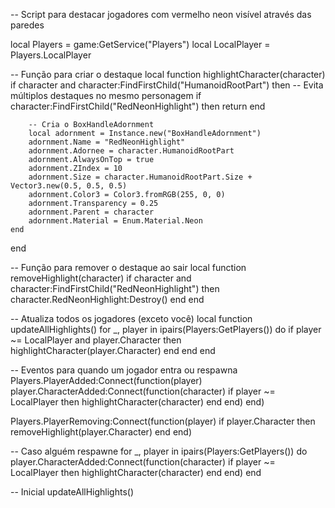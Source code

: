 -- Script para destacar jogadores com vermelho neon visível através das paredes

local Players = game:GetService("Players")
local LocalPlayer = Players.LocalPlayer

-- Função para criar o destaque
local function highlightCharacter(character)
    if character and character:FindFirstChild("HumanoidRootPart") then
        -- Evita múltiplos destaques no mesmo personagem
        if character:FindFirstChild("RedNeonHighlight") then return end

        -- Cria o BoxHandleAdornment
        local adornment = Instance.new("BoxHandleAdornment")
        adornment.Name = "RedNeonHighlight"
        adornment.Adornee = character.HumanoidRootPart
        adornment.AlwaysOnTop = true
        adornment.ZIndex = 10
        adornment.Size = character.HumanoidRootPart.Size + Vector3.new(0.5, 0.5, 0.5)
        adornment.Color3 = Color3.fromRGB(255, 0, 0)
        adornment.Transparency = 0.25
        adornment.Parent = character
        adornment.Material = Enum.Material.Neon
    end
end

-- Função para remover o destaque ao sair
local function removeHighlight(character)
    if character and character:FindFirstChild("RedNeonHighlight") then
        character.RedNeonHighlight:Destroy()
    end
end

-- Atualiza todos os jogadores (exceto você)
local function updateAllHighlights()
    for _, player in ipairs(Players:GetPlayers()) do
        if player ~= LocalPlayer and player.Character then
            highlightCharacter(player.Character)
        end
    end
end

-- Eventos para quando um jogador entra ou respawna
Players.PlayerAdded:Connect(function(player)
    player.CharacterAdded:Connect(function(character)
        if player ~= LocalPlayer then
            highlightCharacter(character)
        end
    end)
end)

Players.PlayerRemoving:Connect(function(player)
    if player.Character then
        removeHighlight(player.Character)
    end
end)

-- Caso alguém respawne
for _, player in ipairs(Players:GetPlayers()) do
    player.CharacterAdded:Connect(function(character)
        if player ~= LocalPlayer then
            highlightCharacter(character)
        end
    end)
end

-- Inicial
updateAllHighlights()
